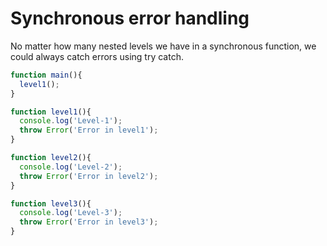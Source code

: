 
# Synchronous error handling

No matter how many nested levels we have in a synchronous function, we could always catch errors using try catch.

```javascript
function main(){
  level1();
}

function level1(){
  console.log('Level-1');
  throw Error('Error in level1');
}

function level2(){
  console.log('Level-2');
  throw Error('Error in level2');
}

function level3(){
  console.log('Level-3');
  throw Error('Error in level3');
}


```